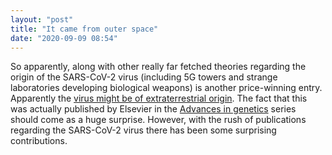 ```yaml
---
layout: "post"
title: "It came from outer space"
date: "2020-09-09 08:54"
---
```

So apparently, along with other really far fetched theories regarding the origin of the SARS-CoV-2 virus (including 5G towers and strange laboratories developing biological weapons) is another price-winning entry. Apparently the [virus might be of extraterrestrial origin](https://www.sciencedirect.com/science/article/pii/S0065266020300110). The fact that this was actually published by Elsevier in the [Advances in genetics](https://www.sciencedirect.com/bookseries/advances-in-genetics) series should come as a huge surprise. However, with the rush of publications regarding the SARS-CoV-2 virus there has been some surprising contributions.
